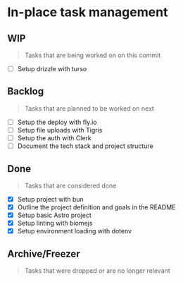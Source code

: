 # In-place task management

## WIP

> Tasks that are being worked on on this commit

- [ ] Setup drizzle with turso

## Backlog

> Tasks that are planned to be worked on next

- [ ] Setup the deploy with fly.io
- [ ] Setup file uploads with Tigris
- [ ] Setup the auth with Clerk
- [ ] Document the tech stack and project structure

## Done

> Tasks that are considered done

- [x] Setup project with bun
- [x] Outline the project definition and goals in the README
- [x] Setup basic Astro project
- [x] Setup linting with biomejs
- [x] Setup environment loading with dotenv

## Archive/Freezer

> Tasks that were dropped or are no longer relevant
